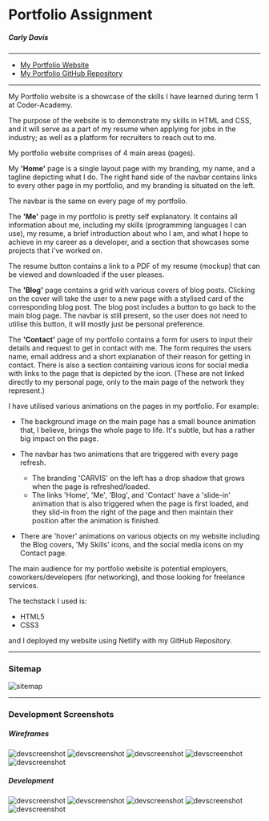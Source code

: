 # Portfolio Assignment

##### Carly Davis

---

- [My Portfolio Website](https://www.carly-davis.netlify.com "Carly Davis Portfolio")
- [My Portfolio GitHub Repository](https://github.com/Carvis7/portfolioassignment "GitHub repo for Portfolio Assignment")

---

My Portfolio website is a showcase of the skills I have learned during term 1 at Coder-Academy.

The purpose of the website is to demonstrate my skills in HTML and CSS, and it will serve as a part of my resume when applying for jobs in the industry; as well as a platform for recruiters to reach out to me.

My portfolio website comprises of 4 main areas (pages).

My __'Home'__ page is a single layout page with my branding, my name, and a tagline depicting what I do. 
The right hand side of the navbar contains links to every other page in my portfolio, and my branding is situated on the left.

The navbar is the same on every page of my portfolio.

The __'Me'__ page in my portfolio is pretty self explanatory.
It contains all information about me, including my skills (programming languages I can use), my resume, a brief introduction about who I am, and what I hope to achieve in my career as a developer, and a section that showcases some projects that i've worked on.

The resume button contains a link to a PDF of my resume (mockup) that can be viewed and downloaded if the user pleases.

The __'Blog'__ page contains a grid with various covers of blog posts. Clicking on the cover will take the user to a new page with a stylised card of the corresponding blog post.
The blog post includes a button to go back to the main blog page. The navbar is still present, so the user does not need to utilise this button, it will mostly just be personal preference.

The __'Contact'__ page of my portfolio contains a form for users to input their details and request to get in contact with me. The form requires the users name, email address and a short explanation of their reason for getting in contact.
There is also a section containing various icons for social media with links to the page that is depicted by the icon. (These are not linked directly to my personal page, only to the main page of the network they represent.)


I have utilised various animations on the pages in my portfolio.
For example:
 - The background image on the main page has a small bounce animation that, I believe, brings the whole page to life. It's subtle, but has a rather big impact on the page.

 - The navbar has two animations that are triggered with every page refresh.
   - The branding 'CARVIS' on the left has a drop shadow that grows when the page is refreshed/loaded.
   - The links 'Home', 'Me', 'Blog', and 'Contact' have a 'slide-in' animation that is also triggered when the page is first loaded, and they slid-in from the right of the page and then maintain their position after the animation is finished.

- There are 'hover' animations on various objects on my website including the Blog covers, 'My Skills' icons, and the social media icons on my Contact page.

The main audience for my portfolio website is potential employers, coworkers/developers (for networking), and those looking for freelance services.

The techstack I used is:
* HTML5
* CSS3

and I deployed my website using Netlify with my GitHub Repository.

---

### Sitemap

![sitemap](development-screenshots/sitemap.jpg)


---

### Development Screenshots

##### Wireframes

![devscreenshot](wireframes-and-mockups/wireframe1.jpeg)
![devscreenshot](wireframes-and-mockups/wireframe2.jpeg)
![devscreenshot](wireframes-and-mockups/wireframe3.jpeg)
![devscreenshot](wireframes-and-mockups/wireframe4.jpeg)
![devscreenshot](wireframes-and-mockups/wireframe5.jpeg)


##### Development

![devscreenshot](development-screenshots/devshot-1.png)
![devscreenshot](development-screenshots/devshot-2.png)
![devscreenshot](development-screenshots/devshot-3.png)
![devscreenshot](development-screenshots/devshot-4.png)
![devscreenshot](development-screenshots/devshot-5.png)

